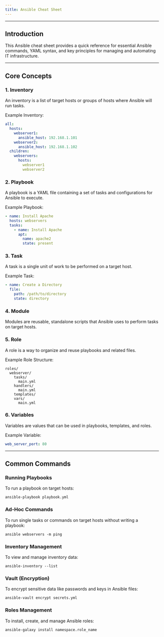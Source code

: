 ```yaml
---
title: Ansible Cheat Sheet
---
```


______________________________________________________________________

## Introduction

This Ansible cheat sheet provides a quick reference for essential Ansible commands, YAML syntax, and key principles for managing and automating IT infrastructure.

______________________________________________________________________

## Core Concepts

### 1. Inventory

An inventory is a list of target hosts or groups of hosts where Ansible will run tasks.

Example Inventory:

```yaml
all:
  hosts:
    webserver1:
      ansible_host: 192.168.1.101
    webserver2:
      ansible_host: 192.168.1.102
  children:
    webservers:
      hosts:
        webserver1
        webserver2
```

### 2. Playbook

A playbook is a YAML file containing a set of tasks and configurations for Ansible to execute.

Example Playbook:

```yaml
- name: Install Apache
  hosts: webservers
  tasks:
    - name: Install Apache
      apt:
        name: apache2
        state: present
```

### 3. Task

A task is a single unit of work to be performed on a target host.

Example Task:

```yaml
- name: Create a Directory
  file:
    path: /path/to/directory
    state: directory
```

### 4. Module

Modules are reusable, standalone scripts that Ansible uses to perform tasks on target hosts.

### 5. Role

A role is a way to organize and reuse playbooks and related files.

Example Role Structure:

```
roles/
  webserver/
    tasks/
      main.yml
    handlers/
      main.yml
    templates/
    vars/
      main.yml
```

### 6. Variables

Variables are values that can be used in playbooks, templates, and roles.

Example Variable:

```yaml
web_server_port: 80
```

______________________________________________________________________

## Common Commands

### Running Playbooks

To run a playbook on target hosts:

```
ansible-playbook playbook.yml
```

### Ad-Hoc Commands

To run single tasks or commands on target hosts without writing a playbook:

```
ansible webservers -m ping
```

### Inventory Management

To view and manage inventory data:

```
ansible-inventory --list
```

### Vault (Encryption)

To encrypt sensitive data like passwords and keys in Ansible files:

```
ansible-vault encrypt secrets.yml
```

### Roles Management

To install, create, and manage Ansible roles:

```
ansible-galaxy install namespace.role_name
```
